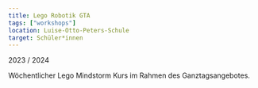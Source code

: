 ```yaml
---
title: Lego Robotik GTA
tags: ["workshops"]
location: Luise-Otto-Peters-Schule
target: Schüler*innen
---
```


2023 / 2024

Wöchentlicher Lego Mindstorm Kurs im Rahmen des Ganztagsangebotes.
